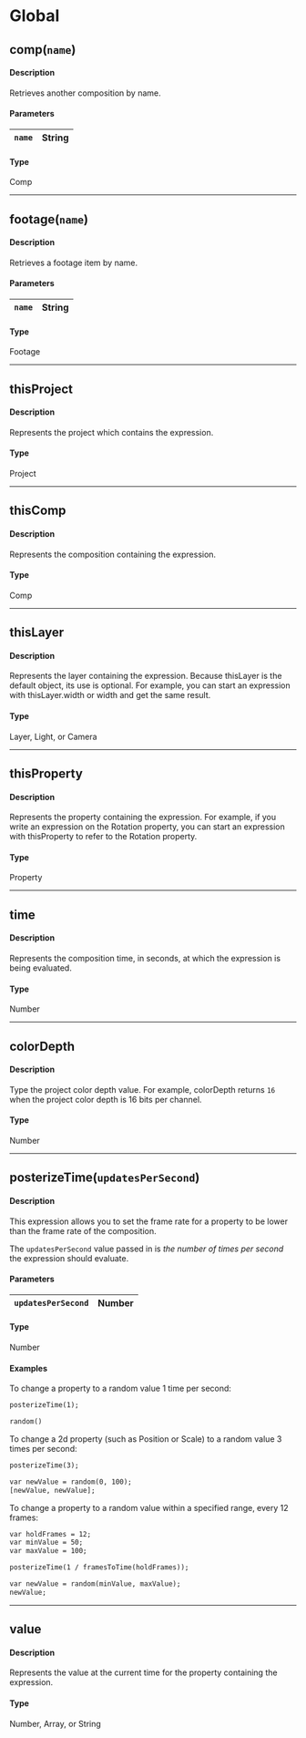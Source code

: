 # Global

## comp(`name`)

#### Description

Retrieves another composition by name.

#### Parameters

| `name`   | String   |
|----------|----------|

#### Type

Comp

---

## footage(`name`)

#### Description

Retrieves a footage item by name.

#### Parameters

| `name`   | String   |
|----------|----------|

#### Type

Footage

---

## thisProject

#### Description

Represents the project which contains the expression.

#### Type

Project

---

## thisComp

#### Description

Represents the composition containing the expression.

#### Type

Comp

---

## thisLayer

#### Description

Represents the layer containing the expression. Because thisLayer is the default object, its use is optional. For example, you can start an expression with thisLayer.width or width and get the same result.

#### Type

Layer, Light, or Camera

---

## thisProperty

#### Description

Represents the property containing the expression. For example, if you write an expression on the Rotation property, you can start an expression with thisProperty to refer to the Rotation property.

#### Type

Property

---

## time

#### Description

Represents the composition time, in seconds, at which the expression is being evaluated.

#### Type

Number

---

## colorDepth

#### Description

Type the project color depth value. For example, colorDepth returns `16` when the project color depth is 16 bits per channel.

#### Type

Number

---

## posterizeTime(`updatesPerSecond`)

#### Description

This expression allows you to set the frame rate for a property to be lower than the frame rate of the composition.

The `updatesPerSecond` value passed in is *the number of times per second* the expression should evaluate.

#### Parameters

| `updatesPerSecond`   | Number   |
|----------------------|----------|

#### Type

Number

#### Examples

To change a property to a random value 1 time per second:

```default
posterizeTime(1);

random()
```

To change a 2d property (such as Position or Scale) to a random value 3 times per second:

```default
posterizeTime(3);

var newValue = random(0, 100);
[newValue, newValue];
```

To change a property to a random value within a specified range, every 12 frames:

```default
var holdFrames = 12;
var minValue = 50;
var maxValue = 100;

posterizeTime(1 / framesToTime(holdFrames));

var newValue = random(minValue, maxValue);
newValue;
```

---

## value

#### Description

Represents the value at the current time for the property containing the expression.

#### Type

Number, Array, or String
